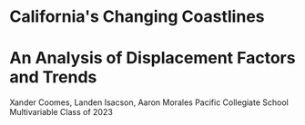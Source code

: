 # California's Changing Coastlines <br />
# An Analysis of Displacement Factors and Trends <br />

Xander Coomes, Landen Isacson, Aaron Morales
Pacific Collegiate School
Multivariable Class of 2023














